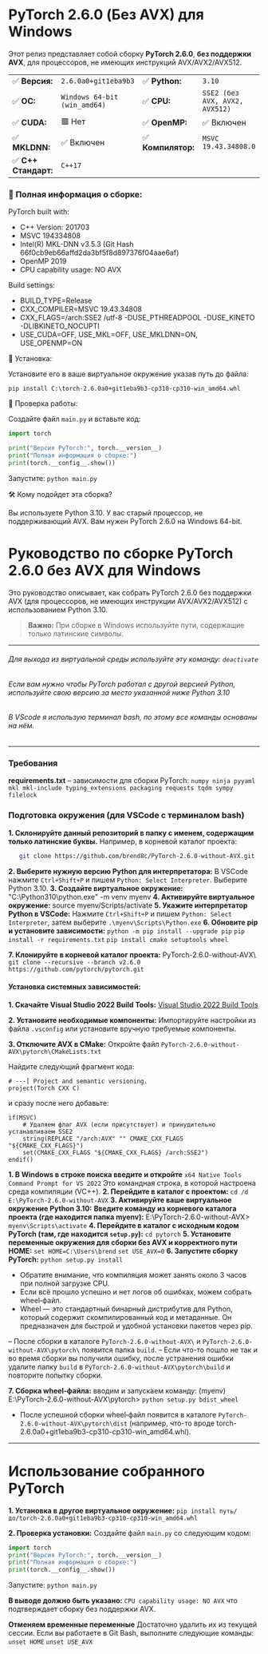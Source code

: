 # PyTorch 2.6.0 (Без AVX) для Windows

Этот релиз представляет собой сборку **PyTorch 2.6.0**, **без поддержки AVX**, для процессоров, не имеющих инструкций AVX/AVX2/AVX512.

<table>
  <tr>
    <td>✅ <b>Версия:</b></td><td><code>2.6.0a0+git1eba9b3</code></td>
    <td>✅ <b>Python:</b></td><td><code>3.10</code></td>
  </tr>
  <tr>
    <td>✅ <b>ОС:</b></td><td><code>Windows 64-bit (win_amd64)</code></td>
    <td>✅ <b>CPU:</b></td><td><code>SSE2 (без AVX, AVX2, AVX512)</code></td>
  </tr>
  <tr>
    <td>✅ <b>CUDA:</b></td><td>🟥 Нет</td>
    <td>✅ <b>OpenMP:</b></td><td>✅ Включен</td>
  </tr>
  <tr>
    <td>✅ <b>MKLDNN:</b></td><td>✅ Включен</td>
    <td>✅ <b>Компилятор:</b></td><td><code>MSVC 19.43.34808.0</code></td>
  </tr>
  <tr>
    <td>✅ <b>C++ Стандарт:</b></td><td><code>C++17</code></td>
  </tr>
</table>

### 🔧 Полная информация о сборке:

PyTorch built with:

- C++ Version: 201703
- MSVC 194334808
- Intel(R) MKL-DNN v3.5.3 (Git Hash 66f0cb9eb66affd2da3bf5f8d897376f04aae6af)
- OpenMP 2019
- CPU capability usage: NO AVX

Build settings:

- BUILD_TYPE=Release
- CXX_COMPILER=MSVC 19.43.34808
- CXX_FLAGS=/arch:SSE2 /utf-8 -DUSE_PTHREADPOOL -DUSE_KINETO -DLIBKINETO_NOCUPTI
- USE_CUDA=OFF, USE_MKL=OFF, USE_MKLDNN=ON, USE_OPENMP=ON

🚀 Установка:

Установите его в ваше виртуальное окружение указав путь до файла:

`pip install C:\torch-2.6.0a0+git1eba9b3-cp310-cp310-win_amd64.whl`

📌 Проверка работы:

Создайте файл `main.py` и вставьте код:

```python
import torch

print("Версия PyTorch:", torch.__version__)
print("Полная информация о сборке:")
print(torch.__config__.show())
```

Запустите: `python main.py`

🛠 Кому подойдет эта сборка?

Вы используете Python 3.10.
У вас старый процессор, не поддерживающий AVX.
Вам нужен PyTorch 2.6.0 на Windows 64-bit.

# Руководство по сборке PyTorch 2.6.0 без AVX для Windows

Это руководство описывает, как собрать PyTorch 2.6.0 без поддержки AVX (для процессоров, не имеющих инструкции AVX/AVX2/AVX512) с использованием Python 3.10.

> **Важно:** При сборке в Windows используйте пути, содержащие только латинские символы.

---

###### Для выхода из виртуальной среды используйте эту команду: `deactivate`

###### Если вам нужно чтобы PyTorch работал с другой версией Python, используйте свою версию за место указанной ниже Python 3.10

###### В VScode я использую терминал bash, по этому все команды основаны на нём.

---

### Требования

**requirements.txt** – зависимости для сборки PyTorch:
`numpy ninja pyyaml mkl mkl-include typing_extensions packaging requests tqdm sympy filelock`

### Подготовка окружения (для VSCode с терминалом bash)

**1. Склонируйте данный репозиторий в папку с именем, содержащим только латинские буквы.** Например, в корневой каталог проекта:

```sh
   git clone https://github.com/brend8c/PyTorch-2.6.0-without-AVX.git
```

**2. Выберите нужную версию Python для интерпретатора:** В VSCode нажмите `Ctrl+Shift+P` и пишем `Python: Select Interpreter`. Выберите Python 3.10.
**3. Создайте виртуальное окружение:** "C:\Python310\python.exe" -m venv myenv
**4. Активируйте виртуальное окружение:** source myenv/Scripts/activate
**5. Укажите интерпретатор Python в VSCode:** Нажмите `Ctrl+Shift+P` и пишем `Python: Select Interpreter`, затем выберите `.\myenv\Scripts\Python.exe`
**6. Обновите pip и установите зависимости:**
`python -m pip install --upgrade pip`
`pip install -r requirements.txt`
`pip install cmake setuptools wheel`

**7. Клонируйте в корневой каталог проекта:** PyTorch-2.6.0-without-AVX\ `git clone --recursive --branch v2.6.0 https://github.com/pytorch/pytorch.git`

#### Установка системных зависимостей:

**1. Скачайте Visual Studio 2022 Build Tools:**
[Visual Studio 2022 Build Tools](https://visualstudio.microsoft.com/visual-cpp-build-tools/)

**2. Установите необходимые компоненты:**
Импортируйте настройки из файла `.vsconfig` или установите вручную требуемые компоненты.

**3. Отключите AVX в CMake:**
Откройте файл `PyTorch-2.6.0-without-AVX\pytorch\CMakeLists.txt`

Найдите следующий фрагмент кода:

```
# ---[ Project and semantic versioning.
project(Torch CXX C)
```

и сразу после него добавьте:

```
if(MSVC)
    # Удаляем флаг AVX (если присутствует) и принудительно устанавливаем SSE2
    string(REPLACE "/arch:AVX" "" CMAKE_CXX_FLAGS "${CMAKE_CXX_FLAGS}")
    set(CMAKE_CXX_FLAGS "${CMAKE_CXX_FLAGS} /arch:SSE2")
endif()
```

**1. В Windows в строке поиска введите и откройте** `x64 Native Tools Command Prompt for VS 2022`
Это командная строка, в которой настроена среда компиляции (VC++).
**2. Перейдите в каталог с проектом:** `cd /d E:\PyTorch-2.6.0-without-AVX`
**3. Активируйте ваше виртуальное окружение Python 3.10:**
**Введите команду из корневого каталога проекта (где находится папка myenv):**
E:\PyTorch-2.6.0-without-AVX> `myenv\Scripts\activate`
**4. Перейдите в каталог с исходным кодом PyTorch (там, где находится `setup.py`):**
`cd pytorch`
**5. Установите переменные окружения для сборки без AVX и корректного пути HOME:**
`set HOME=C:\Users\brend`
`set USE_AVX=0`
**6. Запустите сборку PyTorch:**
`python setup.py install`

- Обратите внимание, что компиляция может занять около 3 часов при полной загрузке CPU.
- Если всё прошло успешно и нет логов об ошибках, можем собрать wheel‑файл.
- Wheel — это стандартный бинарный дистрибутив для Python, который содержит скомпилированный код и метаданные. Он предназначен для быстрой и удобной установки пакетов через pip.

– После сборки в каталоге `PyTorch-2.6.0-without-AVX\` и `PyTorch-2.6.0-without-AVX\pytorch\` появится папка `build`.
– Если что-то пошло не так и во время сборки вы получили ошибку, после устранения ошибки удалите папку `build` в `PyTorch-2.6.0-without-AVX\pytorch\build` и повторите попытку сборки.

**7. Сборка wheel‑файла:** вводим и запускаем команду:
(myenv) E:\PyTorch-2.6.0-without-AVX\pytorch> `python setup.py bdist_wheel`

- После успешной сборки wheel‑файл появится в каталоге `PyTorch-2.6.0-without-AVX\pytorch\dist` (например, что-то вроде torch-2.6.0a0+git1eba9b3-cp310-cp310-win_amd64.whl).

---

# Использование собранного PyTorch

**1. Установка в другое виртуальное окружение:**
`pip install путь/до/torch-2.6.0a0+git1eba9b3-cp310-cp310-win_amd64.whl`

**2. Проверка установки:**
Создайте файл `main.py` со следующим кодом:

```python
import torch
print("Версия PyTorch:", torch.__version__)
print("Полная информация о сборке:")
print(torch.__config__.show())
```

Запустите: `python main.py`

**В выводе должно быть указано:**
`CPU capability usage: NO AVX`
что подтверждает сборку без поддержки AVX.

**Отменяем временные переменные**
Достаточно удалить их из текущей сессии. Если вы работаете в Git Bash, выполните следующие команды:
`unset HOME`
`unset USE_AVX`
